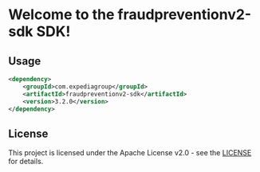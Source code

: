 # Welcome to the fraudpreventionv2-sdk SDK!

## Usage
```xml
<dependency>
    <groupId>com.expediagroup</groupId>
    <artifactId>fraudpreventionv2-sdk</artifactId>
    <version>3.2.0</version>
</dependency>
```

## License

This project is licensed under the Apache License v2.0 - see the [LICENSE](LICENSE) for details.
